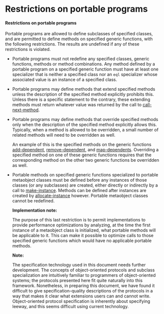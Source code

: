 Restrictions on portable programs
=================================

#### Restrictions on portable programs

Portable programs are allowed to define subclasses of specified classes, and are permitted to define methods on specified generic functions, with the following restrictions. The results are undefined if any of these restrictions is violated.

-   Portable programs must not redefine any specified classes, generic functions, methods or method combinations. Any method defined by a portable program on a specified generic function must have at least one specializer that is neither a specified class nor an `eql` specializer whose associated value is an instance of a specified class.

-   Portable programs may define methods that extend specified methods unless the description of the specified method explicitly prohibits this. Unless there is a specific statement to the contrary, these extending methods must return whatever value was returned by the call to [call-next-method](http://www.lispworks.com/documentation/HyperSpec/Body/f_call_n.htm#call-next-method).

-   Portable programs may define methods that override specified methods only when the description of the specified method explicitly allows this. Typically, when a method is allowed to be overridden, a small number of related methods will need to be overridden as well.

    An example of this is the specified methods on the generic functions [add-dependent](add-dependent.md), [remove-dependent](remove-dependent.md), and [map-dependents](map-dependents.md). Overriding a specified method on one of these generic functions requires that the corresponding method on the other two generic functions be overridden as well.

-   Portable methods on specified generic functions specialized to portable metaobject classes must be defined before any instances of those classes (or any subclasses) are created, either directly or indirectly by a call to [make-instance](make-instance.md). Methods can be defined after instances are created by [allocate-instance](http://www.lispworks.com/documentation/HyperSpec/Body/f_alloca.htm#allocate-instance) however. Portable metaobject classes cannot be redefined.

    **Implementation note:**

    The purpose of this last restriction is to permit implementations to provide performance optimizations by analyzing, at the time the first instance of a metaobject class is initialized, what portable methods will be applicable to it. This can make it possible to optimize calls to those specified generic functions which would have no applicable portable methods.

    **Note:**

    The specification technology used in this document needs further development. The concepts of object-oriented protocols and subclass specialization are intuitively familiar to programmers of object-oriented systems; the protocols presented here fit quite naturally into this framework. Nonetheless, in preparing this document, we have found it difficult to give specification-quality descriptions of the protocols in a way that makes it clear what extensions users can and cannot write. Object-oriented protocol specification is inherently about specifying leeway, and this seems difficult using current technology.


